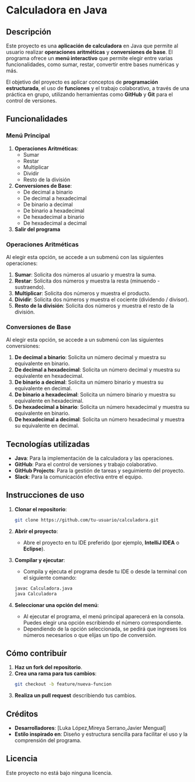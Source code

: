# Calculadora en Java

## Descripción

Este proyecto es una **aplicación de calculadora** en Java que permite al usuario realizar **operaciones aritméticas** y **conversiones de base**. El programa ofrece un **menú interactivo** que permite elegir entre varias funcionalidades, como sumar, restar, convertir entre bases numéricas y más. 

El objetivo del proyecto es aplicar conceptos de **programación estructurada**, el uso de **funciones** y el trabajo colaborativo, a través de una práctica en grupo, utilizando herramientas como **GitHub** y **Git** para el control de versiones.

## Funcionalidades

### **Menú Principal**
1. **Operaciones Aritméticas**:
    - Sumar
    - Restar
    - Multiplicar
    - Dividir
    - Resto de la división
2. **Conversiones de Base**:
    - De decimal a binario
    - De decimal a hexadecimal
    - De binario a decimal
    - De binario a hexadecimal
    - De hexadecimal a binario
    - De hexadecimal a decimal
3. **Salir del programa**

### **Operaciones Aritméticas**
Al elegir esta opción, se accede a un submenú con las siguientes operaciones:
1. **Sumar**: Solicita dos números al usuario y muestra la suma.
2. **Restar**: Solicita dos números y muestra la resta (minuendo - sustraendo).
3. **Multiplicar**: Solicita dos números y muestra el producto.
4. **Dividir**: Solicita dos números y muestra el cociente (dividendo / divisor).
5. **Resto de la división**: Solicita dos números y muestra el resto de la división.

### **Conversiones de Base**
Al elegir esta opción, se accede a un submenú con las siguientes conversiones:
1. **De decimal a binario**: Solicita un número decimal y muestra su equivalente en binario.
2. **De decimal a hexadecimal**: Solicita un número decimal y muestra su equivalente en hexadecimal.
3. **De binario a decimal**: Solicita un número binario y muestra su equivalente en decimal.
4. **De binario a hexadecimal**: Solicita un número binario y muestra su equivalente en hexadecimal.
5. **De hexadecimal a binario**: Solicita un número hexadecimal y muestra su equivalente en binario.
6. **De hexadecimal a decimal**: Solicita un número hexadecimal y muestra su equivalente en decimal.

## Tecnologías utilizadas

- **Java**: Para la implementación de la calculadora y las operaciones.
- **GitHub**: Para el control de versiones y trabajo colaborativo.
- **GitHub Projects**: Para la gestión de tareas y seguimiento del proyecto.
- **Slack**: Para la comunicación efectiva entre el equipo.

## Instrucciones de uso

1. **Clonar el repositorio**:
    ```bash
    git clone https://github.com/tu-usuario/calculadora.git
    ```

2. **Abrir el proyecto**:
    - Abre el proyecto en tu IDE preferido (por ejemplo, **IntelliJ IDEA** o **Eclipse**).
    
3. **Compilar y ejecutar**:
    - Compila y ejecuta el programa desde tu IDE o desde la terminal con el siguiente comando:
    ```bash
    javac Calculadora.java
    java Calculadora
    ```

4. **Seleccionar una opción del menú**:
    - Al ejecutar el programa, el menú principal aparecerá en la consola. Puedes elegir una opción escribiendo el número correspondiente.
    - Dependiendo de la opción seleccionada, se pedirá que ingreses los números necesarios o que elijas un tipo de conversión.

## Cómo contribuir

1. **Haz un fork del repositorio**.
2. **Crea una rama para tus cambios**:  
    ```bash
    git checkout -b feature/nueva-funcion
    ```
3. **Realiza un pull request** describiendo tus cambios.

## Créditos

- **Desarrolladores**: [Luka López,Mireya Serrano,Javier Mengual]
- **Estilo inspirado en**: Diseño y estructura sencilla para facilitar el uso y la comprensión del programa.

## Licencia

Este proyecto no está bajo ninguna licencia.
